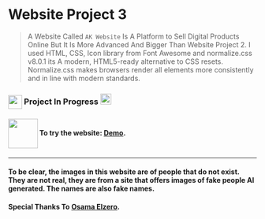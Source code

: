 # Website Project 3

> A Website Called `AK Website` Is A Platform to Sell Digital Products Online But It Is More Advanced And Bigger Than Website Project 2. I used HTML, CSS, Icon library from Font Awesome and normalize.css v8.0.1 its A modern, HTML5-ready alternative to CSS resets. Normalize.css makes browsers render all elements more consistently and in line with modern standards.

### <img src="https://emojis.slackmojis.com/emojis/images/1471045839/793/computerrage.gif?1471045839" align="center" width="28" /> Project In Progress  <img src="https://media2.giphy.com/media/QssGEmpkyEOhBCb7e1/giphy.gif?cid=ecf05e47a0n3gi1bfqntqmob8g9aid1oyj2wr3ds3mg700bl&rid=giphy.gif" width ="22">

#### <img src="https://media4.giphy.com/media/l4dAazqAf71h5T3obW/giphy.gif?cid=ecf05e4707r91ppdpumqfdjy9lnzfgnmxv01yy5up2199qgv&ep=v1_gifs_related&rid=giphy.gif&ct=s" align="center" width="60" /> To try the website: [Demo](https://omar95-a.github.io/Website-Project-3/).
---
#### To be clear, the images in this website are of people that do not exist. They are not real, they are from a site that offers images of fake people AI generated. The names are also fake names.

#### Special Thanks To [Osama Elzero](https://elzero.org/category/courses/html-and-css-practice/).

